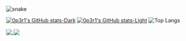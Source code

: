 ![snake](https://github.com/user-attachments/assets/cd933799-9ec0-4db2-9304-7c04eb424230)


[![0p3r1's GitHub stats-Dark](https://github-readme-stats.vercel.app/api?username=0p3r1&show_icons=true&locale=fr&hide_border=true&theme=transparent#gh-dark-mode-only)](https://github.com/0p3r1/github-readme-stats#gh-dark-mode-only)
[![0p3r1's GitHub stats-Light](https://github-readme-stats.vercel.app/api?username=0p3r1&show_icons=true&locale=fr&hide_border=true&theme=swift#gh-light-mode-only)](https://github.com/0p3r1/github-readme-stats#gh-light-mode-only)
![Top Langs](https://github-readme-stats.vercel.app/api/top-langs/?username=0p3r1&locale=fr&hide_border=true&&theme=transparent&hide_progress=true)

<a href="https://github.com/anuraghazra/github-readme-stats">
  <img align="center" src="https://github-readme-stats.vercel.app/api?username=0p3r1&show_icons=true&locale=fr&hide_border=true&theme=transparent" />
</a>
<a href="https://github.com/anuraghazra/convoychat">
  <img align="center" src="https://github-readme-stats.vercel.app/api/top-langs/?username=0p3r1&locale=fr&hide_border=true&&theme=transparent&hide_progress=true" />
</a>
